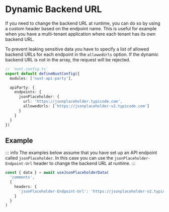 # Dynamic Backend URL

If you need to change the backend URL at runtime, you can do so by using a custom header based on the endpoint name. This is useful for example when you have a multi-tenant application where each tenant has its own backend URL.

To prevent leaking sensitive data you have to specify a list of allowed backend URLs for each endpoint in the `allowedUrls` option. If the dynamic backend URL is not in the array, the request will be rejected.

```ts
// `nuxt.config.ts`
export default defineNuxtConfig({
  modules: ['nuxt-api-party'],

  apiParty: {
    endpoints: {
      jsonPlaceholder: {
        url: 'https://jsonplaceholder.typicode.com',
        allowedUrls: ['https://jsonplaceholder-v2.typicode.com']
      }
    }
  }
})
```

## Example

::: info
The examples below assume that you have set up an API endpoint called `jsonPlaceholder`. In this case you can use the `jsonPlaceholder-Endpoint-Url` header to change the backend URL at runtime.
:::

```ts
const { data } = await useJsonPlaceholderData(
  'comments',
  {
    headers: {
      'jsonPlaceholder-Endpoint-Url': 'https://jsonplaceholder-v2.typicode.com'
    }
  }
)
```
